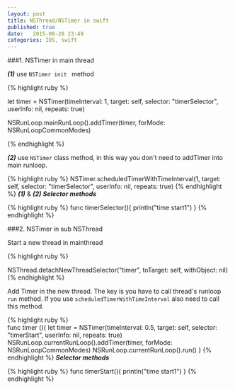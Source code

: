 ```yaml
---
layout: post
title: NSThread/NSTimer in swift
published: true
date:   2015-08-28 23:49
categories: IOS, swift
---
```


###1. NSTimer in main thread

***(1)*** use ```NSTimer init ``` method

{% highlight ruby %}

let timer = NSTimer(timeInterval: 1, target: self, selector: "timerSelector", userInfo: nil, repeats: true)

NSRunLoop.mainRunLoop().addTimer(timer, forMode: NSRunLoopCommonModes)

{% endhighlight %}

***(2)*** use ```NSTimer``` class method, in this way you don't need to addTimer into main runloop.

{% highlight ruby %}
NSTimer.scheduledTimerWithTimeInterval(1, target: self, selector: "timerSelector", userInfo: nil, repeats: true)
{% endhighlight %}
***(1)*** & ***(2)*** ***Selector methods***

{% highlight ruby %}
func timerSelector(){
    println("time start1")
}
{% endhighlight %}

###2. NSTimer in sub NSThread

Start a new thread in mainthread

{% highlight ruby %}

NSThread.detachNewThreadSelector("timer", toTarget: self, withObject: nil)
{% endhighlight %}

Add Timer in the new thread. The key is you have to call thread's runloop ```run``` method. If you use ```scheduledTimerWithTimeInterval``` also need to call this method.

{% highlight ruby %}   
func timer (){
        let timer = NSTimer(timeInterval: 0.5, target: self, selector: "timerStart", userInfo: nil, repeats: true)
        NSRunLoop.currentRunLoop().addTimer(timer, forMode: NSRunLoopCommonModes)
        NSRunLoop.currentRunLoop().run()
}
{% endhighlight %}
***Selector methods***

{% highlight ruby %} 
func timerStart(){
    println("time start1")
}
{% endhighlight %}

